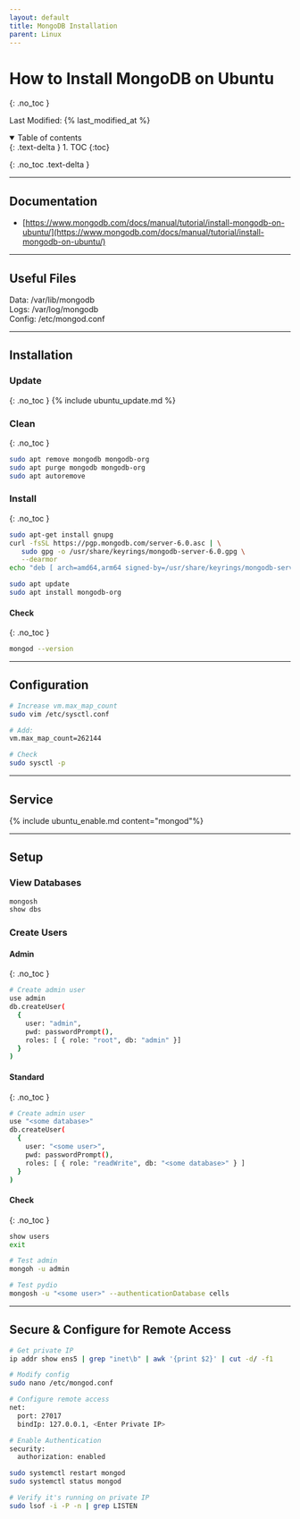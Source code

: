 ```yaml
---
layout: default
title: MongoDB Installation
parent: Linux
---
```


# How to Install MongoDB on Ubuntu
{: .no_toc }

Last Modified: {% last_modified_at %}

<details open markdown="block">
  <summary>
   Table of contents
  </summary>
  {: .text-delta }
1. TOC
{:toc}
</details>

{: .no_toc .text-delta }

---

## Documentation
* [https://www.mongodb.com/docs/manual/tutorial/install-mongodb-on-ubuntu/](https://www.mongodb.com/docs/manual/tutorial/install-mongodb-on-ubuntu/)

---

## Useful Files
Data: /var/lib/mongodb  
Logs: /var/log/mongodb  
Config: /etc/mongod.conf  

---

## Installation
### Update
{: .no_toc }
{% include ubuntu_update.md %}

### Clean
{: .no_toc }
```bash
sudo apt remove mongodb mongodb-org
sudo apt purge mongodb mongodb-org
sudo apt autoremove
```

### Install
{: .no_toc }
```bash
sudo apt-get install gnupg
curl -fsSL https://pgp.mongodb.com/server-6.0.asc | \
   sudo gpg -o /usr/share/keyrings/mongodb-server-6.0.gpg \
   --dearmor
echo "deb [ arch=amd64,arm64 signed-by=/usr/share/keyrings/mongodb-server-6.0.gpg ] https://repo.mongodb.org/apt/ubuntu focal/mongodb-org/6.0 multiverse" | sudo tee /etc/apt/sources.list.d/mongodb-org-6.0.list

sudo apt update
sudo apt install mongodb-org
```

#### Check
{: .no_toc }
```bash
mongod --version
```

---

## Configuration
```bash
# Increase vm.max_map_count
sudo vim /etc/sysctl.conf

# Add:
vm.max_map_count=262144

# Check 
sudo sysctl -p
```

---

## Service
{% include ubuntu_enable.md content="mongod"%}

---

## Setup
### View Databases
```bash
mongosh
show dbs
```

### Create Users
#### Admin
{: .no_toc }
```bash
# Create admin user 
use admin 
db.createUser(   
  {   
    user: "admin",   
    pwd: passwordPrompt(),   
    roles: [ { role: "root", db: "admin" }] 
  }   
)
```

#### Standard
{: .no_toc }
```bash
# Create admin user 
use "<some database>"
db.createUser( 
  { 
    user: "<some user>", 
    pwd: passwordPrompt(), 
    roles: [ { role: "readWrite", db: "<some database>" } ] 
  } 
)
```

#### Check
{: .no_toc }
```bash
show users
exit

# Test admin
mongoh -u admin

# Test pydio
mongosh -u "<some user>" --authenticationDatabase cells
```

---

## Secure & Configure for Remote Access
```bash
# Get private IP
ip addr show ens5 | grep "inet\b" | awk '{print $2}' | cut -d/ -f1

# Modify config
sudo nano /etc/mongod.conf

# Configure remote access 
net: 
  port: 27017 
  bindIp: 127.0.0.1, <Enter Private IP>

# Enable Authentication
security: 
  authorization: enabled
```

```bash
sudo systemctl restart mongod
sudo systemctl status mongod
```

```bash
# Verify it's running on private IP
sudo lsof -i -P -n | grep LISTEN
```
